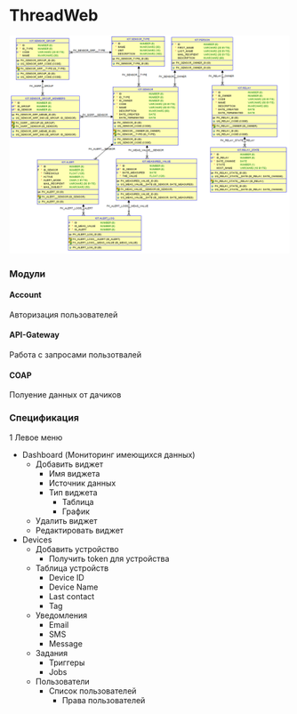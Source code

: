# ThreadWeb
![img.png](img.png)

### Модули
#### Account
Авторизация пользователей
#### API-Gateway
Работа с запросами пользотвалей
#### COAP
Полуение данных от дачиков

### Спецификация
 
1 Левое меню
- Dashboard (Мониторинг имеющихся данных)
  - Добавить виджет
    - Имя виджета
    - Источник данных
    - Тип виджета
      - Таблица
      - График
  - Удалить виджет
  - Редактировать виджет
- Devices
  - Добавить устройство
    - Получить token для устройства
  - Таблица устройств
    - Device ID
    - Device Name
    - Last contact
    - Tag
  - Уведомления
    - Email
    - SMS
    - Message
  - Задания
    - Триггеры
    - Jobs
  - Пользователи
    - Список пользователей
      - Права пользователей
